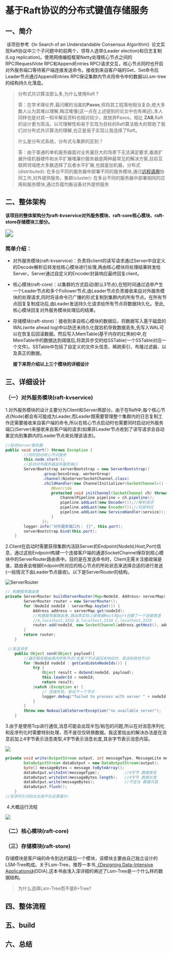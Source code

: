 # 基于Raft协议的分布式键值存储服务

## 一、简介

​         该项目参考《In Search of an Understandable Consensus Algorithm》论文实现Raft协议中三个子问题中的前两个，领导人选举(Leader election)和日志复制(Log replication)。使用网络编程框架Netty处理核心节点之间的RPC(RequestVote RPC和AppendEntries RPC)请求交互，核心节点同时也开启对外服务端口等待客户端连接发送命令。接收到来自客户端的Get、Set命令后Leader节点通过AppendEntries RPC保证集群内节点将命令中的数据以Lsm-tree的结构持久化落盘。

> 分布式共识算法那么多,为什么使用Raft ?
>
> 答：在学术理论界,最闪耀的当属的**Paxos**,但将其工程落地相当复杂,绝大多数人认为其难以理解,晦涩难懂(这一点在上述提到的论文中也有阐述),本人同样也是对其一知半解且资料也相对较少，故放弃Paxos。相比 **ZAB**,Raft 的设计更为简洁。以可理解性和易于实现为目标的Raft算法极大的帮助了我们对分布式共识算法的理解,也正是易于实现让我选择了Raft。
>
> 什么是分布式系统，分布式与集群的区别？
>
> 答：由于普通的单机服务器面对业务量巨大的场景下无法满足要求,垂直扩展升级机器硬件和水平扩展堆廉价服务器是两种最常见的解决方案,目前互联网领域绝大多数选择了后者水平扩展,也就是加机器。分布式(distributed): 在多台不同的服务器中部署不同的服务模块,通过[远程调用](https://so.csdn.net/so/search?q=远程调用&spm=1001.2101.3001.7020)协同工作,对外提供服务。集群(cluster): 在多台不同的服务器中部署相同的应用和服务模块,通过负载均衡设备对外提供服务

## 二、整体架构

  **该项目的整体架构分为raft-kvservice对外服务模块、raft-core核心模块、raft-store存储模块三部分。**

<img src=".\readme-pitcher\架构.jpg" style="zoom:150%;" />

### 简单介绍：

* 对外服务模块(raft-kvservice)：负责将client的读写请求通过Server中自定义的Decode解析后转发给核心模块进行处理,再由核心模块将处理结果转发给Server，Server通过自定义的Encoder封装响应最终回复client。

* 核心模块(raft-core)：以集群的方式启动(默认3节点),在短时间通过选举产生一个Leader节点和多个Follower节点,由Leader节点负责接收来自对外服务模块的处理请求,同时将该命令已广播的形式复制到集群内的所有节点。在所有节点回复复制成功后,由Leader发送持久化请求给所有节点将数据持久化。至此,核心模块回复对外服务模块处理后的结果。

* 存储模块(raft-store)：接收到来自核心模块的数据后，将数据写入基于磁盘的WAL(write ahead log)中以防还未持久化就宕机导致数据丢失,先写入WAL可以在恢复后回滚数据。然后写入MemTable(基于内存的红黑树)中,在MemTable中的数据达到阈值后,将其异步交的给SSTable(一个SSTable对应一个文件)。SSTable中包括了自定义的文件头信息、稀疏索引、布隆过滤器、以及真正的数据。

  **接下来将介绍以上三个模块的详细设计**

## 三、详细设计

### （一）对外服务模块(raft-kvservice)

​		1.对外服务模块的设计主要分为Client和Server两部分。由于在Raft中,每个核心节点(Node)都会有可能成为Leader,而Leader既需要管理整个集群内的日志复制工作还需要接收来自客户端的命令,所以在核心节点启动时也需要同时启动对外服务端口(Server)来接收来自客户端的请求(如果非Leader节点收到了读写请求会自动重定向到集群内的Leader节点来处理该请求)。

``` java
//启动Server服务器
public void start() throws Exception {
        //同时启动核心节点服务
        this.node.start();
    	//启动对外服务器监听服务端口
        ServerBootstrap serverBootstrap = new ServerBootstrap()
                .group(bossGroup, workerGroup)
                .channel(NioServerSocketChannel.class)
                .childHandler(new ChannelInitializer<SocketChannel>() {
                    @Override
                    protected void initChannel(SocketChannel ch) throws Exception {
                        ChannelPipeline pipeline = ch.pipeline();
                        pipeline.addLast(new Decoder());//解析请求
                        pipeline.addLast(new Encoder());//封装响应
                        pipeline.addLast(new ServiceHandler(service));
                    }
                });
        logger.info("对外服务端口为： {}", this.port);
        serverBootstrap.bind(this.port);
    }
```



​		2.Client在启动时需要获得集群内活跃Server的Endpoint(NodeId,Host,Port)信息，通过这些Endpoint构建一个连接客户端的通道SocketChannel保存到核心模块中的ServerRouter路由表中。目的是在发送命令时，Client无需关注接收端是谁，路由表会根据Endpoint所对应的核心节点的所处状态来选择合适的进行发送(一般情况下由Leader节点接收)。以下是ServerRouter的结构。

![ServerRouter](.\readme-pitcher\ServerRouter.jpg)

``` java
// 构建服务路由表
private ServerRouter buildServerRouter(Map<NodeId, Address> serverMap) {
        ServerRouter router = new ServerRouter();
        for (NodeId nodeId : serverMap.keySet()) {
            Address address = serverMap.get(nodeId);
            //构建服务器路由表,路由表实际上是根据Host和port创建了一个连接管道
            //A,localhost,3333 B,localhost,3334 C,localhost,3335
            router.add(nodeId, new SocketChannel(address.getHost(), address.getPort()));
        }
        return router;
    }
```

``` java
 //发送消息
    public Object send(Object payload){
        //遍历服务路由表内所有节点(在某个节点返回未响应时，发送到其他节点)
        for (NodeId nodeId : getCandidateNodeIds()) {
            try {
                Object result = doSend(nodeId, payload);
                this.leaderId = nodeId;
                return result;
            }catch (Exception e) {
                // 连接失败，尝试下一个节点
                logger.debug("failed to process with server " + nodeId + ", cause " + e.getMessage());
            }
        }
        throw new NoAvailableServerException("no available server");
    }
```

​		3.由于是使用Tcp进行通信,消息可能会出现半包/粘包的问题,所以在对消息序列化和反序列化时需要特别处理，而不是仅仅转换数据。我这里给出的解决办法是在消息前加上4字节表示消息类型,4字节表示消息长度,其余字节表示消息内容。

![](.\ClientMessage.png)

``` java
private void write(OutputStream output, int messageType, MessageLite message) throws IOException {
        DataOutputStream dataOutput = new DataOutputStream(output);
        byte[] messageBytes = message.toByteArray();
        dataOutput.writeInt(messageType);           //4字节 数据类型
        dataOutput.writeInt(messageBytes.length);   //4字节 数据长度
        dataOutput.write(messageBytes);             //不定长 数据内容
        dataOutput.flush();                         
    }
//反序列化代码太长就不在这里展示~
```

​		4.大概运行流程

![](.\readme-pitcher\raft-kvservice的流程.png)

### （二）核心模块(raft-core)





### （三）存储模块(raft-store)

存储模块是客户端的命令到达的最后一个模块，该模块主要由自己独立设计的LSM-Tree构成。关于Lsm-Tree，推荐一本书[《Designing Data-Intensive Applications》](http://shop.oreilly.com/product/0636920032175.do)(DDIA),这本书由浅入深详细的阐述了Lsm-Tree是一个什么样的数据结构。

> 为什么选择Lsm-Tree而不是B+Tree?
>
> 



## 四、整体流程



## 五、build



## 六、总结



